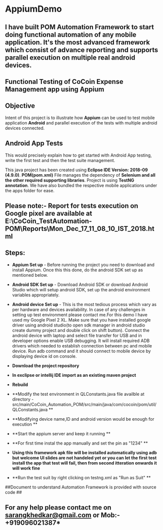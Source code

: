 AppiumDemo
==========
## I have built POM Automation Framework to start doing functional automation of any mobile application. It's the most advanced framework which consist of advance reporting and supports parallel execution on multiple real android devices.  

## Functional Testing of CoCoin Expense Management app using Appium

## Objective

Intent of this project is to illustrate how **Appium** can be used to test mobile application **Android** and parallel execution of the tests with multiple android devices connected.

## Android App Tests
This would precisely explain how to get started with Android App testing, write the first test and then the test suite management.

This java project has been created using **Eclipse IDE Version: 2018-09 (4.9.0)**. **POM(pom.xml)** File manages the dependency of **Selenium and all the other required supporting libraries**. Project is using **TestNG annotation**. We have also bundled the respective mobile applications under the apps folder for ease.

## Please note:- Report for tests execution on Google pixel are available at E:\CoCoin_TestAutomation-POM\Reports\Mon_Dec_17_11_08_10_IST_2018.html

## Steps:

- **Appium Set up** - Before running the project you need to download and install Appium. Once this this done, do the android SDK set up as mentioned below.

- **Android SDK Set up** - Download Android SDK or download Android Studio which will setup android SDK, set up the android environment variables appropriately. 

- **Android device Set up** - This is the most tedious process which vary as per hardware and devices availability.
In case of any challenges in setting up test environment please contact me.For this demo I have used my Google Pixel 2 XL. Make sure that you have installed google driver using android studio(to open sdk manager in android studio create dummy project and double click on shift button). Connect the android device with laptop and select file transfer for USB and in developer options enable USB debugging. It will install required ADB drivers which needed to establish connection between pc and mobile device.
Run adb command and it should connect to mobile device by displaying device id on console.

- **Download the project repository**
- **In exclipse or intellij IDE import as an existing maven project**
- **Rebuild**
- **Modify the test environment in QLConstants.java file availble at directory - 	src/main/CoCoin_Automation_POM/src/main/java/com/cocoin/pom/util/QLConstants.java **
- **Modifying device name,ID and android version would be enough for execution **
- **Start the appium server and keep it running **
- **For first time instal the app manually and set the pin as "1234" **
- **Using this framework apk file will be installed automatically using adb but welcome UI slides are not handeled 	yet or you can let the first test install the app that test will fail, then from second itteration onwards it will   	work fine**
- **Run the test suit by right clicking on testng.xml as "Run as Suit"  **

##Document to understand Automation Framework is provided with source code ##

## For any help please contact me on sarangkhedkar@gmail.com or Mob:-+919096021387*
